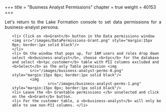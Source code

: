 +++
title = "Business Analyst Permissions"
chapter = true
weight = 40153
+++

<div style="text-align: justify">

  Let's return to the Lake Formation console to set data permissions for a business-analyst persona.

  <div style="text-align: left">

  <ol>


    <li> Click on <b>Grant</b> button in the Data permissions window <img src="/images/DataPermissions-Grant.png" style="margin:15px 0px; border:1px solid black"/>
    </li>
    <li> On the window that pops up, for IAM users and roles drop down select <b>business-analyst</b>, choose <b>tpc</b> for the database and select <b>tpc_customer</b> table with PII columns excluded and <b>Select</b> as the only Table permission <img
            src="/images/business-analyst-perms-0.png" style="margin:15px 0px; border:1px solid black"/>
            <img
                    src="/images/business-analyst-perms-1.png" style="margin:15px 0px; border:1px solid black"/>
    <li> Leave the <b> Grantable permissions </b> unselected and click on the <b>Grant</b> button.
    <li> For the customer table, a <b>business-analyst</b> will only be able to see non-PII columns. </li>



</ol>

</div>
